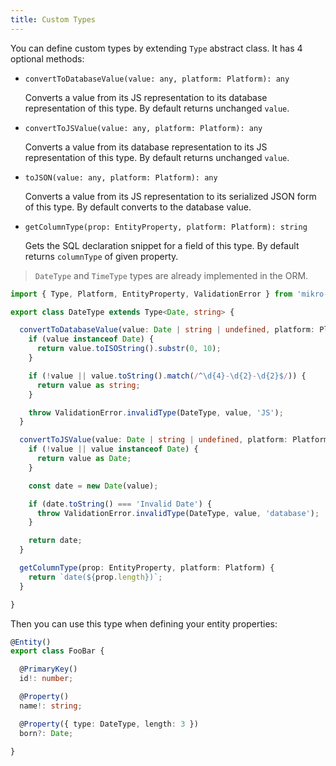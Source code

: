 ```yaml
---
title: Custom Types
---
```


You can define custom types by extending `Type` abstract class. It has 4 optional methods:

- `convertToDatabaseValue(value: any, platform: Platform): any`

  Converts a value from its JS representation to its database representation of this type.
  By default returns unchanged `value`.

- `convertToJSValue(value: any, platform: Platform): any`

  Converts a value from its database representation to its JS representation of this type.
  By default returns unchanged `value`.

- `toJSON(value: any, platform: Platform): any`

  Converts a value from its JS representation to its serialized JSON form of this type.
  By default converts to the database value.
  
- `getColumnType(prop: EntityProperty, platform: Platform): string`

  Gets the SQL declaration snippet for a field of this type.
  By default returns `columnType` of given property.

> `DateType` and `TimeType` types are already implemented in the ORM.

```typescript
import { Type, Platform, EntityProperty, ValidationError } from 'mikro-orm';

export class DateType extends Type<Date, string> {

  convertToDatabaseValue(value: Date | string | undefined, platform: Platform): string {
    if (value instanceof Date) {
      return value.toISOString().substr(0, 10);
    }

    if (!value || value.toString().match(/^\d{4}-\d{2}-\d{2}$/)) {
      return value as string;
    }

    throw ValidationError.invalidType(DateType, value, 'JS');
  }

  convertToJSValue(value: Date | string | undefined, platform: Platform): Date {
    if (!value || value instanceof Date) {
      return value as Date;
    }

    const date = new Date(value);

    if (date.toString() === 'Invalid Date') {
      throw ValidationError.invalidType(DateType, value, 'database');
    }

    return date;
  }

  getColumnType(prop: EntityProperty, platform: Platform) {
    return `date(${prop.length})`;
  }

}
```

Then you can use this type when defining your entity properties:

```typescript
@Entity()
export class FooBar {

  @PrimaryKey()
  id!: number;

  @Property()
  name!: string;

  @Property({ type: DateType, length: 3 })
  born?: Date;

}
```
